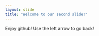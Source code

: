 ```yaml
---
layout: slide
title: "Welcome to our second slide!"
---
```

Enjoy github!
Use the left arrow to go back!
